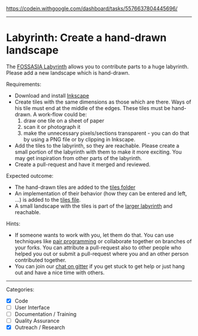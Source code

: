 https://codein.withgoogle.com/dashboard/tasks/5576637804445696/

---

# Labyrinth: Create a hand-drawn landscape

The [FOSSASIA Labyrinth](https://github.com/fossasia/labyrinth/) allows you to contribute parts to a huge labyrinth. Please add a new landscape which is hand-drawn.

Requirements:
- Download and install [Inkscape](http://inkscape.org/)
- Create tiles with the same dimensions as those which are there. Ways of his tile must end at the middle of the edges. These tiles must be hand-drawn. A work-flow could be:
  1. draw one tile on a sheet of paper
  2. scan it or photograph it
  3. make the unnecessary pixels/sections transparent - you can do that by using a PNG file or by clipping in Inkscape.
- Add the tiles to the labyrinth, so they are reachable. Please create a small portion of the labyrinth with them to make it more exciting. You may get inspiration from other parts of the labyrinth.
- Create a pull-request and have it merged and reviewed.

Expected outcome:
- The hand-drawn tiles are added to the [tiles folder](https://github.com/fossasia/labyrinth/tree/master/tiles/)
- An implementation of their behavior (how they can be entered and left, ...) is added to the [tiles file](https://github.com/fossasia/labyrinth/blob/master/js/tiles.js).
- A small landscape with the tiles is part of the [larger labyrinth](https://github.com/fossasia/labyrinth) and reachable.

Hints:
- If someone wants to work with you, let them do that. You can use techniques like [pair programming](https://www.youtube.com/watch?v=vgkahOzFH2Q) or collaborate together on branches of your forks. You can attribute a pull-request also to other people who helped you out or submit a pull-request where you and an other person contributed together.
- You can join our [chat on gitter](https://gitter.im/fossasia/labyrinth) if you get stuck to get help or just hang out and have a nice time with others.

---

Categories:
- [X] Code
- [ ] User Interface
- [ ] Documentation / Training
- [ ] Quality Assurance
- [X] Outreach / Research
